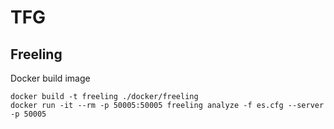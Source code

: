# TFG

## Freeling

Docker build image

```
docker build -t freeling ./docker/freeling
docker run -it --rm -p 50005:50005 freeling analyze -f es.cfg --server -p 50005
```